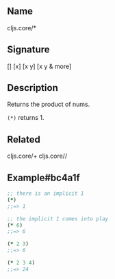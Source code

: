 ## Name
cljs.core/*

## Signature
[]
[x]
[x y]
[x y & more]

## Description

Returns the product of nums.

`(*)` returns 1.

## Related
cljs.core/+
cljs.core//

## Example#bc4a1f

```clj
;; there is an implicit 1
(*)
;;=> 1

;; the implicit 1 comes into play
(* 6)
;;=> 6

(* 2 3)
;;=> 6

(* 2 3 4)
;;=> 24
```
